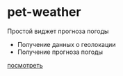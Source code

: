 # pet-weather
Простой виджет прогноза погоды

* Получение данных о геолокации
* Получение прогноза погоды

[посмотреть](https://pet-weather.netlify.app/)
